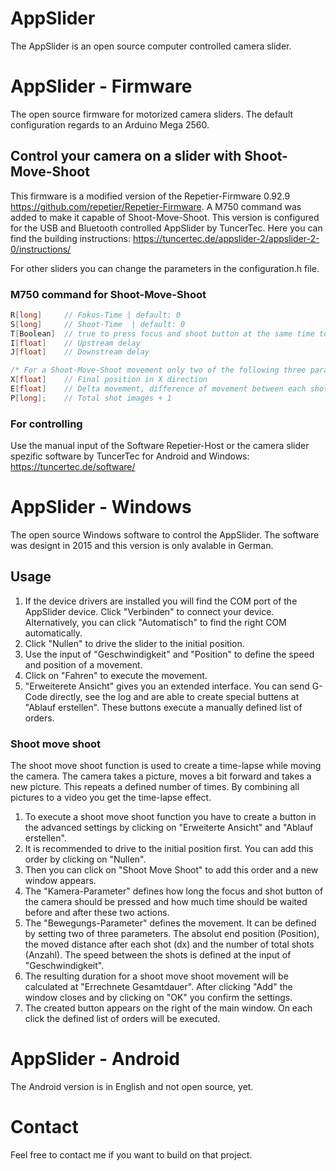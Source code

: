 # AppSlider

The AppSlider is an open source computer controlled camera slider.

# AppSlider - Firmware

The open source firmware for motorized camera sliders. The default configuration regards to an Arduino Mega 2560.

## Control your camera on a slider with Shoot-Move-Shoot

This firmware is a modified version of the Repetier-Firmware 0.92.9 https://github.com/repetier/Repetier-Firmware.
A M750 command was added to make it capable of Shoot-Move-Shoot.
This version is configured for the USB and Bluetooth controlled AppSlider by TuncerTec.
Here you can find the building instructions: https://tuncertec.de/appslider-2/appslider-2-0/instructions/

For other sliders you can change the parameters in the configuration.h file.

### M750 command for Shoot-Move-Shoot

```cpp
R[long]     // Fokus-Time | default: 0
S[long]     // Shoot-Time  | default: 0
T[Boolean]  // true to press focus and shoot button at the same time to release the shutter | default: true
I[float]    // Upstream delay
J[float]    // Downstream delay

/* For a Shoot-Move-Shoot movement only two of the following three parameters need to set. */
X[float]    // Final position in X direction
E[float]    // Delta movement, difference of movement between each shot
P[long];    // Total shot images + 1
```

### For controlling

Use the manual input of the Software Repetier-Host or the camera slider spezific software by TuncerTec for Android and Windows: https://tuncertec.de/software/

# AppSlider - Windows

The open source Windows software to control the AppSlider. The software was designt in 2015 and this version is only avalable in German.

## Usage

1. If the device drivers are installed you will find the COM port of the AppSlider device. Click "Verbinden" to connect your device. Alternatively, you can click "Automatisch" to find the right COM automatically.
2. Click "Nullen" to drive the slider to the initial position.
3. Use the input of "Geschwindigkeit" and "Position" to define the speed and position of a movement.
4. Click on "Fahren" to execute the movement.
5. "Erweiterete Ansicht" gives you an extended interface. You can send G-Code directly, see the log and are able to create special buttens at "Ablauf erstellen". These buttons execute a manually defined list of orders.

### Shoot move shoot

The shoot move shoot function is used to create a time-lapse while moving the camera. The camera takes a picture, moves a bit forward and takes a new picture. This repeats a defined number of times. By combining all pictures to a video you get the time-lapse effect.

1. To execute a shoot move shoot function you have to create a button in the advanced settings by clicking on "Erweiterte Ansicht" and "Ablauf erstellen".
2. It is recommended to drive to the initial position first. You can add this order by clicking on "Nullen".
3. Then you can click on "Shoot Move Shoot" to add this order and a new window appears.
4. The "Kamera-Parameter" defines how long the focus and shot button of the camera should be pressed and how much time should be waited before and after these two actions.
5. The "Bewegungs-Parameter" defines the movement. It can be defined by setting two of three parameters. The absolut end position (Position), the moved distance after each shot (dx) and the number of total shots (Anzahl). The speed between the shots is defined at the input of "Geschwindigkeit".
6. The resulting duration for a shoot move shoot movement will be calculated at "Errechnete Gesamtdauer". After clicking "Add" the window closes and by clicking on "OK" you confirm the settings.
7. The created button appears on the right of the main window. On each click the defined list of orders will be executed.

# AppSlider - Android

The Android version is in English and not open source, yet.

# Contact

Feel free to contact me if you want to build on that project.
